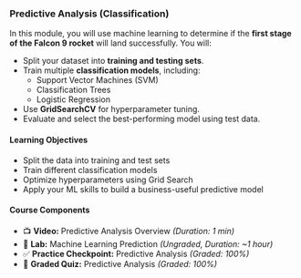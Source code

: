 ###  Predictive Analysis (Classification)

In this module, you will use machine learning to determine if the **first stage of the Falcon 9 rocket** will land successfully. You will:

- Split your dataset into **training and testing sets**.
- Train multiple **classification models**, including:
  - Support Vector Machines (SVM)
  - Classification Trees
  - Logistic Regression
- Use **GridSearchCV** for hyperparameter tuning.
- Evaluate and select the best-performing model using test data.

#### Learning Objectives
- Split the data into training and test sets
- Train different classification models
- Optimize hyperparameters using Grid Search
- Apply your ML skills to build a business-useful predictive model

#### Course Components
- 📺 **Video:** Predictive Analysis Overview *(Duration: 1 min)*
- 🧪 **Lab:** Machine Learning Prediction *(Ungraded, Duration: ~1 hour)*
- ✅ **Practice Checkpoint:** Predictive Analysis *(Graded: 100%)*
- 📝 **Graded Quiz:** Predictive Analysis *(Graded: 100%)*
